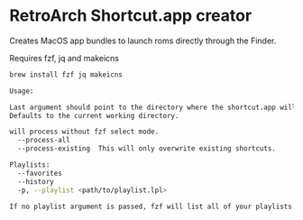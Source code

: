 # RetroArch Shortcut.app creator

Creates MacOS app bundles to launch roms directly through the Finder.

Requires fzf, jq and makeicns

```sh
brew install fzf jq makeicns
```

```sh
Usage:

Last argument should point to the directory where the shortcut.app will be created.
Defaults to the current working directory.

will process without fzf select mode.
  --process-all
  --process-existing  This will only overwrite existing shortcuts.

Playlists:
  --favorites
  --history
  -p, --playlist <path/to/playlist.lpl>

If no playlist argument is passed, fzf will list all of your playlists.
```
